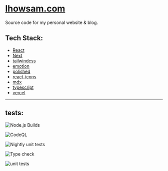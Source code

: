 # [lhowsam.com](https://lhowsam.com)

Source code for my personal website & blog.

## Tech Stack: 
- [React](https://github.com/facebook/react)
- [Next](https://github.com/vercel/next.js)
- [tailwindcss](https://github.com/tailwindlabs/tailwindcss)
- [emotion](https://github.com/emotion-js/emotion)
- [polished](https://github.com/styled-components/polished)
- [react-icons](https://github.com/react-icons/react-icons)
- [mdx](https://github.com/mdx-js/mdx)
- [typescript](https://github.com/Microsoft/TypeScript)
- [vercel](https://vercel.com/)


<hr />

## tests: 

![Node.js Builds](https://github.com/luke-h1/lhowsam.com/workflows/Node.js%20CI/badge.svg)

![CodeQL](https://github.com/luke-h1/lhowsam.com/workflows/CodeQL/badge.svg)

![Nightly unit tests](https://github.com/luke-h1/lhowsam.com/workflows/Nightly%20unit%20tests/badge.svg)

![Type check](https://github.com/luke-h1/lhowsam.com/workflows/Type%20check/badge.svg)

![unit tests](https://github.com/luke-h1/lhowsam.com/workflows/unit%20tests/badge.svg)

